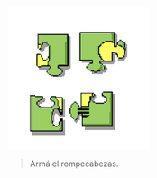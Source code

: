 <div class="mu-kindergarten-context-image-slides">
  <img src="https://raw.githubusercontent.com/MumukiProject/mumuki-guia-gobstones-pruebas-contenido-mumuki/master/assets/puzzle_1597262742667.gif" alt="Arrastrar las piezas para armar el rompecabezas" class="active">
</div>

> Armá el rompecabezas. 